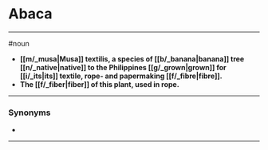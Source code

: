 # Abaca
---
#noun
- **[[m/_musa|Musa]] textilis, a species of [[b/_banana|banana]] tree [[n/_native|native]] to the Philippines [[g/_grown|grown]] for [[i/_its|its]] textile, rope- and papermaking [[f/_fibre|fibre]].**
- **The [[f/_fiber|fiber]] of this plant, used in rope.**
---
### Synonyms
- 
---
